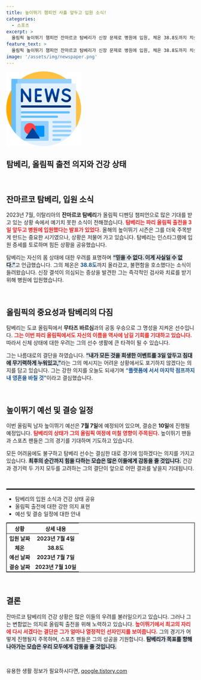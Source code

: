 ```yaml
---
title: 높이뛰기 챔피언 사흘 앞두고 입원 소식!
categories:
  - 스포츠
excerpt: >
  올림픽 높이뛰기 챔피언 잔마르코 탐베리가 신장 문제로 병원에 입원, 체온 38.8도까지 치솟았다. 그는 “마지막 점프에 영혼을 바치겠다”는 각오로 출전 의지를 불태우고 있다.
feature_text: >
  올림픽 높이뛰기 챔피언 잔마르코 탐베리가 신장 문제로 병원에 입원, 체온 38.8도까지 치솟았다. 그는 “마지막 점프에 영혼을 바치겠다”는 각오로 출전 의지를 불태우고 있다.
image: '/assets/img/newspaper.png'
---
```


<p><img src="/assets/img/newspaper.png" alt="kimp 속보" /></p>

<h2 data-ke-size="size26">탐베리, 올림픽 출전 의지와 건강 상태</h2>

<p data-ke-size="size16">&nbsp;</p>

<h2 data-ke-size="size26">잔마르코 탐베리, 입원 소식</h2>

<p data-ke-size="size16">2023년 7월, 이탈리아의 <b>잔마르코 탐베리</b>가 올림픽 디펜딩 챔피언으로 많은 기대를 받고 있는 상황 속에서 예기치 못한 소식이 전해졌습니다. <b><span style="color: #ee2323;">탐베리는 파리 올림픽 출전을 3일 앞두고 병원에 입원했다는 발표가 있었다.</span></b> 올해의 높이뛰기 시즌은 그를 더욱 주목받게 만드는 중요한 시기였으나, 상황은 저물어 가고 있습니다. 탐베리는 인스타그램에 입원 증세를 토로하며 힘든 상황을 공유했습니다.</p>

<p data-ke-size="size16">탐베리는 자신의 몸 상태에 대한 우려를 표명하며 <b><span style="background-color: #21538527;">“믿을 수 없다. 이게 사실일 수 없다.”</span></b>고 언급했습니다. 그의 체온은 <b><span style="color: #1a5490;">38.8도</span></b>까지 올라갔고, 불편함을 호소했다는 소식이 들려왔습니다. 신장 결석이 의심되는 증상을 발견한 그는 즉각적인 검사와 치료를 받기 위해 병원에 입원했습니다.</p>

<p data-ke-size="size16">&nbsp;</p>

<h2 data-ke-size="size26">올림픽의 중요성과 탐베리의 다짐</h2>

<p data-ke-size="size16">탐베리는 도쿄 올림픽에서 <b>무타즈 바르심</b>과의 공동 우승으로 그 명성을 지켜온 선수입니다. <b><span style="color: #ee2323;">그는 이번 파리 올림픽에서도 자신의 이름을 역사에 남길 기회를 기대하고 있습니다.</span></b> 따라서 신체 상태에 대한 우려는 그의 선수 생활에 큰 타격이 될 수 있습니다.</p>

<p data-ke-size="size16">그는 나름대로의 결단을 하였습니다. <b><span style="background-color: #21538527;">“내가 모든 것을 희생한 이벤트를 3일 앞두고 침대에 무기력하게 누워있고,”</span></b>라는 그의 메시지는 어려운 상황에서도 포기하지 않겠다는 의지를 담고 있습니다. 그는 강한 의지를 오늘도 되새기며 <b><span style="color: #1a5490;">“플랫폼에 서서 마지막 점프까지 내 영혼을 바칠 것”</span></b>이라고 결심했습니다.</p>

<p data-ke-size="size16">&nbsp;</p>

<h2 data-ke-size="size26">높이뛰기 예선 및 결승 일정</h2>

<p data-ke-size="size16">이번 올림픽 남자 높이뛰기 예선은 <b>7월 7일</b>에 예정되어 있으며, 결승은 <b>10일</b>에 진행될 예정입니다. <b><span style="color: #ee2323;">탐베리의 상태가 그의 올림픽 여정에 미칠 영향이 주목된다.</span></b> 높이뛰기 팬들과 스포츠 팬들은 그의 경기를 기대하며 기도하고 있습니다.</p>

<p data-ke-size="size16">모든 어려움에도 불구하고 탐베리 선수는 결심한 대로 경기에 임하겠다는 의지를 가지고 있습니다. <b><span style="background-color: #21538527;">최후의 순간까지 힘을 다하는 모습은 많은 이들에게 감동을 줄 것입니다.</span></b> 건강과 경기력 두 가지 모두를 고려하는 그의 결단이 앞으로 어떤 결과를 낳을지 기대됩니다.</p>

<p data-ke-size="size16">&nbsp;</p>

<hr style="border: 1px solid #000;"/>

<ul>
    <li>탐베리의 입원 소식과 건강 상태 공유</li>
    <li>올림픽 출전에 대한 강한 의지 표현</li>
    <li>예선 및 결승 일정에 대한 안내</li>
</ul>

<table style="width: 100%; border: 1px solid #000;">
    <thead>
        <tr>
            <th style="text-align: center;">상황</th>
            <th style="text-align: center;">상세 내용</th>
        </tr>
    </thead>
    <tbody>
        <tr>
            <td style="text-align: center; height: 17px;"><b>입원 날짜</b></td>
            <td style="text-align: center; height: 17px;"><b>2023년 7월 4일</b></td>
        </tr>
        <tr>
            <td style="text-align: center; height: 17px;"><b>체온</b></td>
            <td style="text-align: center; height: 17px;"><b>38.8도</b></td>
        </tr>
        <tr>
            <td style="text-align: center; height: 17px;"><b>예선 날짜</b></td>
            <td style="text-align: center; height: 17px;"><b>2023년 7월 7일</b></td>
        </tr>
        <tr>
            <td style="text-align: center; height: 17px;"><b>결승 날짜</b></td>
            <td style="text-align: center; height: 17px;"><b>2023년 7월 10일</b></td>
        </tr>
    </tbody>
</table>

<p data-ke-size="size16">&nbsp;</p>

<h2 data-ke-size="size26">결론</h2>

<p data-ke-size="size16">잔마르코 탐베리의 건강 상황은 많은 이들의 우려를 불러일으키고 있습니다. 그러나 그는 변함없는 의지로 올림픽 출전을 위해 노력하고 있습니다. <b><span style="color: #ee2323;">높이뛰기에서 최고의 자리에 다시 서겠다는 결단은 그가 얼마나 열정적인 선자인지를 보여줍니다.</span></b> 그의 경기가 어떻게 진행될지 주목하며, 스포츠 팬들은 그의 성공을 기원합니다. <b><span style="background-color: #21538527;">탐베리가 목표를 향해 나아가는 모습은 우리 모두에게 감동을 줄 것입니다.</span></b></p>

<p data-ke-size="size16">&nbsp;</p>
유용한 생활 정보가 필요하시다면, <a href="https://qoogle.tistory.com" rel="dofollow">qoogle.tistory.com</a>


